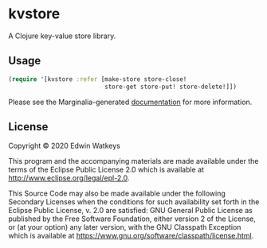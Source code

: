 # kvstore

A Clojure key-value store library.

## Usage

```clojure
(require '[kvstore :refer [make-store store-close!
                           store-get store-put! store-delete!]])
```

Please see the Marginalia-generated
[documentation](https://poseur.com/kvstore-docs.html) for more
information.

## License

Copyright © 2020 Edwin Watkeys

This program and the accompanying materials are made available under the
terms of the Eclipse Public License 2.0 which is available at
http://www.eclipse.org/legal/epl-2.0.

This Source Code may also be made available under the following Secondary
Licenses when the conditions for such availability set forth in the Eclipse
Public License, v. 2.0 are satisfied: GNU General Public License as published by
the Free Software Foundation, either version 2 of the License, or (at your
option) any later version, with the GNU Classpath Exception which is available
at https://www.gnu.org/software/classpath/license.html.
